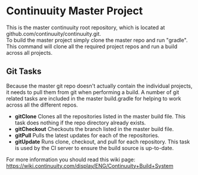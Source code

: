 Continuuity Master Project
==========================

This is the master continuuity root repository, which is located at github.com/continuuity/continuuity.git.   
To build the master project simply clone the master repo and run "gradle".  This command will clone all the 
required project repos and run a build across all projects.

Git Tasks
---------

Because the master git repo doesn't actually contain the individual projects, it needs to pull them from git 
when performing a build. A number of git related tasks are included in the master build.gradle for helping to 
work across all the different repos.

- __gitClone__      Clones all the repositories listed in the master build file. This task does nothing if the repo directory already exists.
- __gitCheckout__   Checkouts the branch listed in the master build file.
- __gitPull__       Pulls the latest updates for each of the repositories.
- __gitUpdate__     Runs clone, checkout, and pull for each repository. This task is used by the CI server to ensure the build source is up-to-date.

For more information you should read this wiki page: https://wiki.continuuity.com/display/ENG/Continuuity+Build+System

